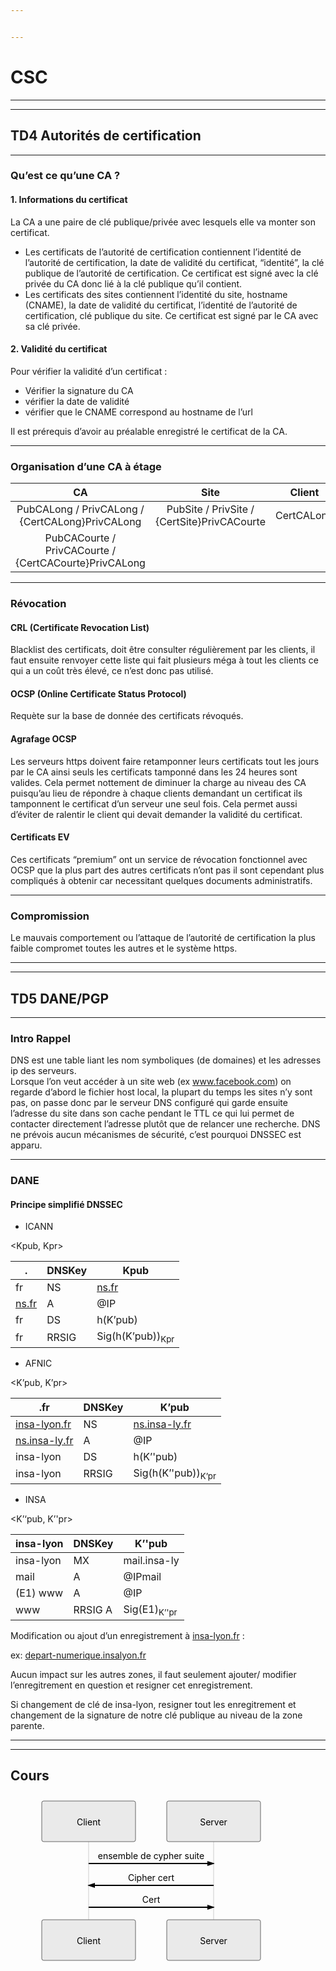 ```yaml
---


---
```


<h1 id="csc">CSC</h1>
<hr>
<hr>
<h2 id="td4-autorités-de-certification">TD4 Autorités de certification</h2>
<hr>
<h3 id="quest-ce-quune-ca-">Qu’est ce qu’une CA ?</h3>
<h4 id="informations-du-certificat">1. Informations du certificat</h4>
<p>La CA a une paire de clé publique/privée avec lesquels elle va monter son certificat.</p>
<ul>
<li>Les certificats de l’autorité de certification contiennent l’identité de l’autorité de certification, la date de validité du certificat, “identité”, la clé publique de l’autorité de certification. Ce certificat est signé avec la clé privée du CA donc lié à la clé publique qu’il contient.</li>
<li>Les certificats des sites contiennent l’identité du site, hostname (CNAME), la date de validité du certificat, l’identité de l’autorité de certification, clé publique du site. Ce certificat est signé par le CA avec sa clé privée.</li>
</ul>
<h4 id="validité-du-certificat">2. Validité du certificat</h4>
<p>Pour vérifier la validité d’un certificat :</p>
<ul>
<li>Vérifier la signature du CA</li>
<li>vérifier la date de validité</li>
<li>vérifier que le CNAME correspond au hostname de l’url</li>
</ul>
<p>Il est prérequis d’avoir au préalable enregistré le certificat de la CA.</p>
<hr>
<h3 id="organisation-dune-ca-à-étage">Organisation d’une CA à étage</h3>

<table>
<thead>
<tr>
<th align="center">CA</th>
<th align="center">Site</th>
<th align="center">Client</th>
</tr>
</thead>
<tbody>
<tr>
<td align="center">PubCALong / PrivCALong / {CertCALong}PrivCALong</td>
<td align="center">PubSite / PrivSite / {CertSite}PrivCACourte</td>
<td align="center">CertCALong</td>
</tr>
<tr>
<td align="center">PubCACourte / PrivCACourte / {CertCACourte}PrivCALong</td>
<td align="center"></td>
<td align="center"></td>
</tr>
</tbody>
</table><hr>
<h3 id="révocation">Révocation</h3>
<h4 id="crl-certificate-revocation-list">CRL (Certificate Revocation List)</h4>
<p>Blacklist des certificats, doit être consulter régulièrement par les clients, il faut ensuite renvoyer cette liste qui fait plusieurs méga à tout les clients ce qui a un coût très élevé, ce n’est donc pas utilisé.</p>
<h4 id="ocsp-online-certificate-status-protocol">OCSP (Online Certificate Status Protocol)</h4>
<p>Requète sur la base de donnée des certificats révoqués.</p>
<h4 id="agrafage-ocsp">Agrafage OCSP</h4>
<p>Les serveurs https doivent faire retamponner leurs certificats tout les jours par le CA ainsi seuls les certificats tamponné dans les 24 heures sont valides. Cela permet nottement de diminuer la charge au niveau des CA puisqu’au lieu de répondre à chaque clients demandant un certificat ils tamponnent le certificat d’un serveur une seul fois. Cela permet aussi d’éviter de ralentir le client qui devait demander la validité du certificat.</p>
<h4 id="certificats-ev">Certificats EV</h4>
<p>Ces certificats “premium” ont un  service de révocation fonctionnel avec OCSP que la plus part des autres certificats n’ont pas il sont cependant plus compliqués à obtenir car necessitant quelques documents administratifs.</p>
<hr>
<h3 id="compromission">Compromission</h3>
<p>Le mauvais comportement ou l’attaque de l’autorité de certification la plus faible compromet toutes les autres et le système https.</p>
<hr>
<hr>
<h2 id="td5-danepgp">TD5 DANE/PGP</h2>
<hr>
<h3 id="intro-rappel">Intro Rappel</h3>
<p>DNS est une table liant les nom symboliques (de domaines) et les adresses ip des serveurs.<br>
Lorsque l’on veut accéder à un site web (ex <a href="http://www.facebook.com">www.facebook.com</a>) on regarde d’abord le fichier host local, la plupart du temps les sites n’y sont pas, on passe donc par le serveur DNS configuré qui garde ensuite l’adresse du site dans son cache pendant le TTL ce qui lui permet de contacter directement l’adresse plutôt que de relancer une recherche. DNS ne prévois aucun mécanismes de sécurité, c’est pourquoi DNSSEC est apparu.</p>
<hr>
<h3 id="dane">DANE</h3>
<h4 id="principe-simplifié-dnssec">Principe simplifié DNSSEC</h4>
<ul>
<li>ICANN</li>
</ul>
<p>&lt;Kpub, Kpr&gt;</p>

<table>
<thead>
<tr>
<th>.</th>
<th>DNSKey</th>
<th>Kpub</th>
</tr>
</thead>
<tbody>
<tr>
<td>fr</td>
<td>NS</td>
<td><a href="http://ns.fr">ns.fr</a></td>
</tr>
<tr>
<td><a href="http://ns.fr">ns.fr</a></td>
<td>A</td>
<td>@IP</td>
</tr>
<tr>
<td>fr</td>
<td>DS</td>
<td>h(K’pub)</td>
</tr>
<tr>
<td>fr</td>
<td>RRSIG</td>
<td>Sig(h(K’pub))<sub>Kpr</sub></td>
</tr>
</tbody>
</table><ul>
<li>AFNIC</li>
</ul>
<p>&lt;K’pub, K’pr&gt;</p>

<table>
<thead>
<tr>
<th>.fr</th>
<th>DNSKey</th>
<th>K’pub</th>
</tr>
</thead>
<tbody>
<tr>
<td><a href="http://insa-lyon.fr">insa-lyon.fr</a></td>
<td>NS</td>
<td><a href="http://ns.insa-ly.fr">ns.insa-ly.fr</a></td>
</tr>
<tr>
<td><a href="http://ns.insa-ly.fr">ns.insa-ly.fr</a></td>
<td>A</td>
<td>@IP</td>
</tr>
<tr>
<td>insa-lyon</td>
<td>DS</td>
<td>h(K’'pub)</td>
</tr>
<tr>
<td>insa-lyon</td>
<td>RRSIG</td>
<td>Sig(h(K’'pub))<sub>K’pr</sub></td>
</tr>
</tbody>
</table><ul>
<li>INSA</li>
</ul>
<p>&lt;K’‘pub, K’'pr&gt;</p>

<table>
<thead>
<tr>
<th>insa-lyon</th>
<th>DNSKey</th>
<th>K’'pub</th>
</tr>
</thead>
<tbody>
<tr>
<td>insa-lyon</td>
<td>MX</td>
<td>mail.insa-ly</td>
</tr>
<tr>
<td>mail</td>
<td>A</td>
<td>@IPmail</td>
</tr>
<tr>
<td>(E1) www</td>
<td>A</td>
<td>@IP</td>
</tr>
<tr>
<td>www</td>
<td>RRSIG A</td>
<td>Sig(E1)<sub>K’'pr</sub></td>
</tr>
</tbody>
</table><p>Modification ou ajout d’un enregistrement à <a href="http://insa-lyon.fr">insa-lyon.fr</a> :</p>
<p>ex: <a href="http://depart-numerique.insalyon.fr">depart-numerique.insalyon.fr</a></p>
<p>Aucun impact sur les autres zones, il faut seulement ajouter/ modifier l’enregitrement en question et resigner cet enregistrement.</p>
<p>Si changement de clé de insa-lyon, resigner tout les enregitrement et changement de la signature de notre clé publique au niveau de la zone parente.</p>
<hr>
<hr>
<h2 id="cours">Cours</h2>
<div class="mermaid"><svg xmlns="http://www.w3.org/2000/svg" id="mermaid-svg-xhrXeek0CmeAWhwQ" height="100%" width="100%" style="max-width:450px;" viewBox="-50 -10 450 266"><g></g><g><line id="actor207" x1="75" y1="5" x2="75" y2="255" class="actor-line" stroke-width="0.5px" stroke="#999"></line><rect x="0" y="0" fill="#eaeaea" stroke="#666" width="150" height="65" rx="3" ry="3" class="actor"></rect><text x="75" y="32.5" dominant-baseline="central" alignment-baseline="central" class="actor" style="text-anchor: middle;"><tspan x="75" dy="0">Client</tspan></text></g><g><line id="actor208" x1="275" y1="5" x2="275" y2="255" class="actor-line" stroke-width="0.5px" stroke="#999"></line><rect x="200" y="0" fill="#eaeaea" stroke="#666" width="150" height="65" rx="3" ry="3" class="actor"></rect><text x="275" y="32.5" dominant-baseline="central" alignment-baseline="central" class="actor" style="text-anchor: middle;"><tspan x="275" dy="0">Server</tspan></text></g><defs><marker id="arrowhead" refX="5" refY="2" markerWidth="6" markerHeight="4" orient="auto"><path d="M 0,0 V 4 L6,2 Z"></path></marker></defs><defs><marker id="crosshead" markerWidth="15" markerHeight="8" orient="auto" refX="16" refY="4"><path fill="black" stroke="#000000" stroke-width="1px" d="M 9,2 V 6 L16,4 Z" style="stroke-dasharray: 0, 0;"></path><path fill="none" stroke="#000000" stroke-width="1px" d="M 0,1 L 6,7 M 6,1 L 0,7" style="stroke-dasharray: 0, 0;"></path></marker></defs><g><text x="175" y="93" class="messageText" style="text-anchor: middle;">ensemble de cypher suite</text><line x1="75" y1="100" x2="275" y2="100" class="messageLine0" stroke-width="2" stroke="black" marker-end="url(#arrowhead)" style="fill: none;"></line></g><g><text x="175" y="128" class="messageText" style="text-anchor: middle;">Cipher cert</text><line x1="275" y1="135" x2="75" y2="135" class="messageLine0" stroke-width="2" stroke="black" marker-end="url(#arrowhead)" style="fill: none;"></line></g><g><text x="175" y="163" class="messageText" style="text-anchor: middle;">Cert</text><line x1="75" y1="170" x2="275" y2="170" class="messageLine0" stroke-width="2" stroke="black" marker-end="url(#arrowhead)" style="fill: none;"></line></g><g><rect x="0" y="190" fill="#eaeaea" stroke="#666" width="150" height="65" rx="3" ry="3" class="actor"></rect><text x="75" y="222.5" dominant-baseline="central" alignment-baseline="central" class="actor" style="text-anchor: middle;"><tspan x="75" dy="0">Client</tspan></text></g><g><rect x="200" y="190" fill="#eaeaea" stroke="#666" width="150" height="65" rx="3" ry="3" class="actor"></rect><text x="275" y="222.5" dominant-baseline="central" alignment-baseline="central" class="actor" style="text-anchor: middle;"><tspan x="275" dy="0">Server</tspan></text></g></svg></div>

